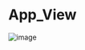 # App_View

![image](https://github.com/MirzaYaseen/MechanicOnWheels/assets/85738256/6552d464-b327-42af-8c61-385d4d16994e)
